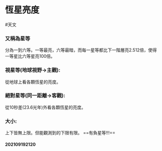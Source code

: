 # 恆星亮度
#天文 
### 又稱為星等
分為一到六等。一等最亮，六等最暗，而每一星等都比下一階層亮2.512倍，使得一等星比六等星亮100倍。
### 視星等(地球視野->主觀):
從地球上看各顆恆星的亮度。
### 絕對星等(同一距離->客觀):
從10秒差(23.6光年)外看各顆恆星的亮度。
### 大小:
上下皆無上限。但能觀測到的下限有限。
==有負星等!!!==
#### 202109192120